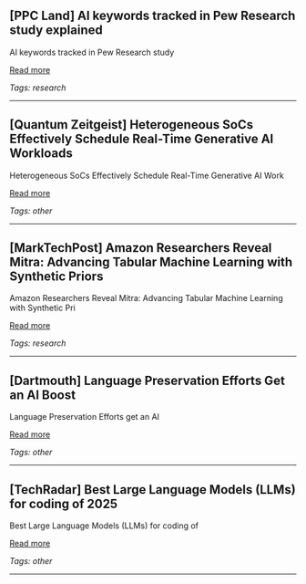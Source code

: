 ## [PPC Land] AI keywords tracked in Pew Research study explained

AI keywords tracked in Pew Research study

[Read more](https://ppc.land/ai-keywords-tracked-in-pew-research-study-explained/)

_Tags: research_

---
## [Quantum Zeitgeist] Heterogeneous SoCs Effectively Schedule Real-Time Generative AI Workloads

Heterogeneous SoCs Effectively Schedule Real-Time Generative AI Work

[Read more](https://quantumzeitgeist.com/heterogeneous-socs-effectively-schedule-real-time-generative-ai-workloads/)

_Tags: other_

---
## [MarkTechPost] Amazon Researchers Reveal Mitra: Advancing Tabular Machine Learning with Synthetic Priors

Amazon Researchers Reveal Mitra: Advancing Tabular Machine Learning with Synthetic Pri

[Read more](https://www.marktechpost.com/2025/07/23/amazon-researchers-reveal-mitra-advancing-tabular-machine-learning-with-synthetic-priors/)

_Tags: research_

---
## [Dartmouth] Language Preservation Efforts Get an AI Boost

Language Preservation Efforts get an AI

[Read more](https://home.dartmouth.edu/news/2025/04/language-preservations-efforts-get-ai-boost)

_Tags: other_

---
## [TechRadar] Best Large Language Models (LLMs) for coding of 2025

Best Large Language Models (LLMs) for coding of

[Read more](https://www.techradar.com/computing/artificial-intelligence/best-large-language-models-llms-for-coding)

_Tags: other_

---
